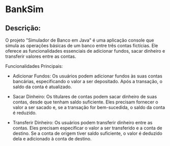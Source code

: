 # BankSim

## Descrição:
O projeto "Simulador de Banco em Java" é uma aplicação console que simula as operações básicas de um banco entre três contas fictícias. Ele oferece as funcionalidades essenciais de adicionar fundos, sacar dinheiro e transferir valores entre as contas.

Funcionalidades Principais:

- Adicionar Fundos: Os usuários podem adicionar fundos às suas contas bancárias, especificando o valor a ser depositado. Após a transação, o saldo da conta é atualizado.

- Sacar Dinheiro: Os titulares de contas podem sacar dinheiro de suas contas, desde que tenham saldo suficiente. Eles precisam fornecer o valor a ser sacado e, se a transação for bem-sucedida, o saldo da conta é reduzido.

- Transferir Dinheiro: Os usuários podem transferir dinheiro entre as contas. Eles precisam especificar o valor a ser transferido e a conta de destino. Se a conta de origem tiver saldo suficiente, o valor é deduzido dela e adicionado à conta de destino.
